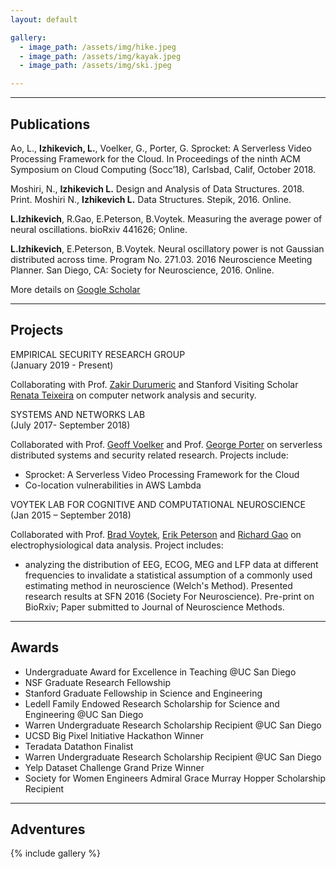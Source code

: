 ```yaml
---
layout: default

gallery:
  - image_path: /assets/img/hike.jpeg
  - image_path: /assets/img/kayak.jpeg
  - image_path: /assets/img/ski.jpeg

---
```


* * *
## Publications

Ao, L., **Izhikevich, L.**, Voelker, G., Porter, G. Sprocket: A Serverless Video Processing Framework for the Cloud. In Proceedings of the ninth ACM Symposium on Cloud Computing (Socc’18), Carlsbad, Calif, October 2018.

Moshiri, N., **Izhikevich L.** Design and Analysis of Data Structures. 2018. Print. 
Moshiri N., **Izhikevich L.**  Data Structures. Stepik, 2016. Online.

**L.Izhikevich**, R.Gao, E.Peterson, B.Voytek. Measuring the average power of neural oscillations. bioRxiv 441626; Online.

**L.Izhikevich**, E.Peterson, B.Voytek. Neural oscillatory power is not Gaussian distributed across time. Program No. 271.03. 2016 Neuroscience Meeting Planner. San Diego, CA:
Society for Neuroscience, 2016. Online.

More details on [Google Scholar](./https://scholar.google.com/citations?user=jO0eK0AAAAAJ&hl=en)

* * *
## Projects

<dt>EMPIRICAL SECURITY RESEARCH GROUP</dt> (January 2019 - Present)

Collaborating with Prof. [Zakir Durumeric](./https://zakird.com) and Stanford Visiting Scholar [Renata Teixeira](./https://who.rocq.inria.fr/Renata.Teixeira/) on computer network analysis and security. 

<dt>SYSTEMS AND NETWORKS LAB</dt> (July 2017- September 2018)

Collaborated with Prof. [Geoff Voelker](./http://www.cs.ucsd.edu/~voelker) and Prof. [George Porter](./http://www.cs.ucsd.edu/~gmporter/) on serverless distributed systems and security related research. Projects include:

* Sprocket: A Serverless Video Processing Framework for the Cloud 
* Co-location vulnerabilities in AWS Lambda

<dt>VOYTEK LAB FOR COGNITIVE AND COMPUTATIONAL NEUROSCIENCE</dt> (Jan 2015 – September 2018)

Collaborated with Prof. [Brad Voytek](./https://voyteklab.com), [Erik Peterson](./http://www.robotpuggle.com) and [Richard Gao](./http://www.rdgao.com) on electrophysiological data analysis. Project includes: 
* analyzing the distribution of EEG, ECOG, MEG and LFP data at different frequencies to invalidate a statistical assumption of a commonly used estimating method in neuroscience (Welch's Method). Presented research results at SFN 2016 (Society For Neuroscience). Pre-print on BioRxiv; Paper submitted to Journal of Neuroscience Methods. 


* * *
## Awards

* Undergraduate Award for Excellence in Teaching @UC San Diego
* NSF Graduate Research Fellowship 
* Stanford Graduate Fellowship in Science and Engineering
* Ledell Family Endowed Research Scholarship for Science and Engineering @UC San Diego
* Warren Undergraduate Research Scholarship Recipient @UC San Diego
* UCSD Big Pixel Initiative Hackathon Winner
* Teradata Datathon Finalist
* Warren Undergraduate Research Scholarship Recipient @UC San Diego
* Yelp Dataset Challenge Grand Prize Winner
* Society for Women Engineers Admiral Grace Murray Hopper Scholarship Recipient

* * *
## Adventures

{% include gallery %}

